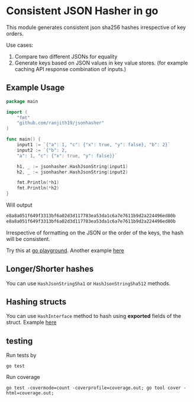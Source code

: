 # Consistent JSON Hasher in go

This module generates consistent json sha256 hashes irrespective of key orders.

Use cases:

1. Compare two different JSONs for equality
2. Generate keys based on JSON values in key value stores. (for example caching API response combination of inputs.)


## Example Usage



```go
package main

import (
    "fmt"
    "github.com/ranjith19/jsonhasher"
)

func main() {
    input1 := `{"a": 1, "c": {"x": true, "y": false}, "b": 2}`
    input2 := `{"b": 2, 
    "a": 1, "c": {"x": true, "y": false}}`

    h1, _ := jsonhasher.HashJsonString(input1)
    h2, _ := jsonhasher.HashJsonString(input2)

    fmt.Println(*h1)
    fmt.Println(*h2)
}
```

Will output

```txt
e8a8a051f649f3313bf6a02d3d117783ea53da1c6a7e7611b9d2a224496ed80b
e8a8a051f649f3313bf6a02d3d117783ea53da1c6a7e7611b9d2a224496ed80b
```

Irrespective of formatting on the JSON or the order of the keys, the hash will be consistent.

Try this at [go playground](https://play.golang.org/p/awmKpeeeqvS). Another example [here](https://play.golang.org/p/Av9jvDo5xap)


## Longer/Shorter hashes

You can use `HashJsonStringSha1` or `HashJsonStringSha512` methods.

## Hashing structs

You can use `HashInterface` method to hash using **exported** fields of the struct. Example [here](https://play.golang.org/p/5O1eHWP7E1L)

## testing

Run tests by

```
go test
```

Run coverage

```
go test -covermode=count -coverprofile=coverage.out; go tool cover -html=coverage.out;
```

